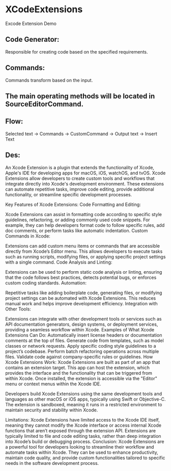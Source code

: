 # XCodeExtensions
Excode Extension Demo

## Code Generator:
Responsible for creating code based on the specified requirements.

## Commands:
Commands transform based on the input.

## The main operating methods will be located in SourceEditorCommand.

## Flow: 
Selected text -> Commands -> CustomCommand -> Output text -> Insert Text

## Des:
An Xcode Extension is a plugin that extends the functionality of Xcode, Apple's IDE for developing apps for macOS, iOS, watchOS, and tvOS. Xcode Extensions allow developers to create custom tools and workflows that integrate directly into Xcode's development environment. These extensions can automate repetitive tasks, improve code editing, provide additional functionality, or streamline specific development processes.

Key Features of Xcode Extensions:
Code Formatting and Editing:

Xcode Extensions can assist in formatting code according to specific style guidelines, refactoring, or adding commonly used code snippets. For example, they can help developers format code to follow specific rules, add doc comments, or perform tasks like automatic indentation.
Custom Commands in Xcode:

Extensions can add custom menu items or commands that are accessible directly from Xcode’s Editor menu. This allows developers to execute tasks such as running scripts, modifying files, or applying specific project settings with a single command.
Code Analysis and Linting:

Extensions can be used to perform static code analysis or linting, ensuring that the code follows best practices, detects potential bugs, or enforces custom coding standards.
Automation:

Repetitive tasks like adding boilerplate code, generating files, or modifying project settings can be automated with Xcode Extensions. This reduces manual work and helps improve development efficiency.
Integration with Other Tools:

Extensions can integrate with other development tools or services such as API documentation generators, design systems, or deployment services, providing a seamless workflow within Xcode.
Examples of What Xcode Extensions Can Do:
Automatically insert license headers or documentation comments at the top of files.
Generate code from templates, such as model classes or network requests.
Apply specific coding style guidelines to a project’s codebase.
Perform batch refactoring operations across multiple files.
Validate code against company-specific rules or guidelines.
How Xcode Extensions Work:
Xcode Extensions are built as part of an app that contains an extension target. This app can host the extension, which provides the interface and the functionality that can be triggered from within Xcode. Once installed, the extension is accessible via the "Editor" menu or context menus within the Xcode IDE.

Developers build Xcode Extensions using the same development tools and languages as other macOS or iOS apps, typically using Swift or Objective-C. The extension is sandboxed, meaning it runs in a restricted environment to maintain security and stability within Xcode.

Limitations:
Xcode Extensions have limited access to the Xcode IDE itself, meaning they cannot modify the Xcode interface or access internal Xcode functions that aren’t exposed through the extension API.
Extensions are typically limited to file and code editing tasks, rather than deep integration into Xcode’s build or debugging process.
Conclusion:
Xcode Extensions are a powerful tool for developers looking to streamline their workflow and automate tasks within Xcode. They can be used to enhance productivity, maintain code quality, and provide custom functionalities tailored to specific needs in the software development process.
